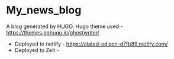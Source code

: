 # My_news_blog

A blog generated by HUGO. Hugo theme used - https://themes.gohugo.io/ghostwriter/    
- Deployed to netlify - https://elated-edison-d7fb89.netlify.com/
- Deployed to Zeit - 
